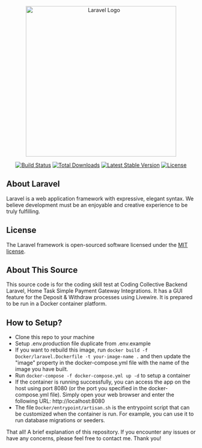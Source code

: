 <p align="center"><a href="https://laravel.com" target="_blank"><img src="https://raw.githubusercontent.com/laravel/art/master/logo-lockup/5%20SVG/2%20CMYK/1%20Full%20Color/laravel-logolockup-cmyk-red.svg" width="400" alt="Laravel Logo"></a></p>

<p align="center">
<a href="https://github.com/laravel/framework/actions"><img src="https://github.com/laravel/framework/workflows/tests/badge.svg" alt="Build Status"></a>
<a href="https://packagist.org/packages/laravel/framework"><img src="https://img.shields.io/packagist/dt/laravel/framework" alt="Total Downloads"></a>
<a href="https://packagist.org/packages/laravel/framework"><img src="https://img.shields.io/packagist/v/laravel/framework" alt="Latest Stable Version"></a>
<a href="https://packagist.org/packages/laravel/framework"><img src="https://img.shields.io/packagist/l/laravel/framework" alt="License"></a>
</p>

## About Laravel

Laravel is a web application framework with expressive, elegant syntax. We believe development must be an enjoyable and creative experience to be truly fulfilling.

## License

The Laravel framework is open-sourced software licensed under the [MIT license](https://opensource.org/licenses/MIT).

## About This Source

This source code is for the coding skill test at Coding Collective Backend Laravel, Home Task Simple Payment Gateway Integrations. It has a GUI feature for the Deposit & Withdraw processes using Livewire. It is prepared to be run in a Docker container platform.

## How to Setup?

-   Clone this repo to your machine
-   Setup .env.production file duplicate from .env.example
-   If you want to rebuild this image, run `docker build -f Docker/laravel.Dockerfile -t your-image-name .` and then update the "image" property in the docker-compose.yml file with the name of the image you have built.
-   Run `docker-compose -f docker-compose.yml up -d` to setup a container
-   If the container is running successfully, you can access the app on the host using port 8080 (or the port you specified in the docker-compose.yml file). Simply open your web browser and enter the following URL: http://localhost:8080
-   The file `Docker/entrypoint/artisan.sh` is the entrypoint script that can be customized when the container is run. For example, you can use it to run database migrations or seeders.

That all! A brief explanation of this repository. If you encounter any issues or have any concerns, please feel free to contact me. Thank you!
